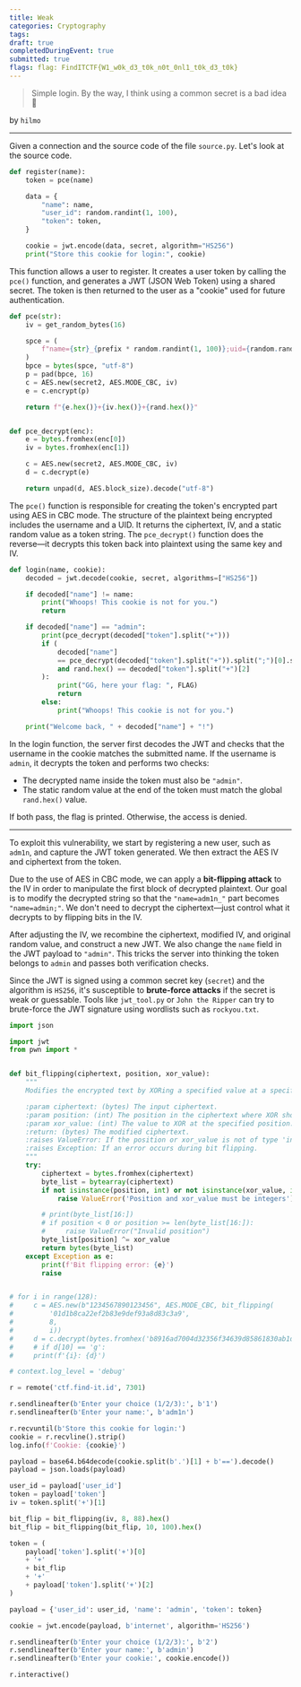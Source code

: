 ```yaml
---
title: Weak
categories: Cryptography
tags: 
draft: true
completedDuringEvent: true
submitted: true
flags: flag: FindITCTF{W1_w0k_d3_t0k_n0t_0nl1_t0k_d3_t0k}
---
```

> Simple login. By the way, I think using a common secret is a bad idea 🗿

by `hilmo`

---

Given a connection and the source code of the file `source.py`. Let's look at the source code.

```py
def register(name):
    token = pce(name)

    data = {
        "name": name,
        "user_id": random.randint(1, 100),
        "token": token,
    }

    cookie = jwt.encode(data, secret, algorithm="HS256")
    print("Store this cookie for login:", cookie)
```

This function allows a user to register. It creates a user token by calling the `pce()` function, and generates a JWT (JSON Web Token) using a shared secret. The token is then returned to the user as a "cookie" used for future authentication.

```py
def pce(str):
    iv = get_random_bytes(16)

    spce = (
        f"name={str}_{prefix * random.randint(1, 100)};uid={random.randint(1,10000000)}"
    )
    bpce = bytes(spce, "utf-8")
    p = pad(bpce, 16)
    c = AES.new(secret2, AES.MODE_CBC, iv)
    e = c.encrypt(p)

    return f"{e.hex()}+{iv.hex()}+{rand.hex()}"


def pce_decrypt(enc):
    e = bytes.fromhex(enc[0])
    iv = bytes.fromhex(enc[1])

    c = AES.new(secret2, AES.MODE_CBC, iv)
    d = c.decrypt(e)

    return unpad(d, AES.block_size).decode("utf-8")
```

The `pce()` function is responsible for creating the token's encrypted part using AES in CBC mode. The structure of the plaintext being encrypted includes the username and a UID. It returns the ciphertext, IV, and a static random value as a token string.
The `pce_decrypt()` function does the reverse—it decrypts this token back into plaintext using the same key and IV.

```py
def login(name, cookie):
    decoded = jwt.decode(cookie, secret, algorithms=["HS256"])

    if decoded["name"] != name:
        print("Whoops! This cookie is not for you.")
        return

    if decoded["name"] == "admin":
        print(pce_decrypt(decoded["token"].split("+")))
        if (
            decoded["name"]
            == pce_decrypt(decoded["token"].split("+")).split(";")[0].split("=")[1]
            and rand.hex() == decoded["token"].split("+")[2]
        ):
            print("GG, here your flag: ", FLAG)
            return
        else:
            print("Whoops! This cookie is not for you.")

    print("Welcome back, " + decoded["name"] + "!")
```

In the login function, the server first decodes the JWT and checks that the username in the cookie matches the submitted name.
If the username is `admin`, it decrypts the token and performs two checks:

* The decrypted name inside the token must also be `"admin"`.
* The static random value at the end of the token must match the global `rand.hex()` value.

If both pass, the flag is printed. Otherwise, the access is denied.

---

To exploit this vulnerability, we start by registering a new user, such as `adm1n`, and capture the JWT token generated. We then extract the AES IV and ciphertext from the token.

Due to the use of AES in CBC mode, we can apply a **bit-flipping attack** to the IV in order to manipulate the first block of decrypted plaintext. Our goal is to modify the decrypted string so that the `"name=adm1n_"` part becomes `"name=admin;"`.
We don't need to decrypt the ciphertext—just control what it decrypts to by flipping bits in the IV.

After adjusting the IV, we recombine the ciphertext, modified IV, and original random value, and construct a new JWT. We also change the `name` field in the JWT payload to `"admin"`.
This tricks the server into thinking the token belongs to `admin` and passes both verification checks.

Since the JWT is signed using a common secret key (`secret`) and the algorithm is `HS256`, it's susceptible to **brute-force attacks** if the secret is weak or guessable. Tools like `jwt_tool.py` or `John the Ripper` can try to brute-force the JWT signature using wordlists such as `rockyou.txt`.

```py
import json

import jwt
from pwn import *


def bit_flipping(ciphertext, position, xor_value):
    """
    Modifies the encrypted text by XORing a specified value at a specified position.

    :param ciphertext: (bytes) The input ciphertext.
    :param position: (int) The position in the ciphertext where XOR should be applied.
    :param xor_value: (int) The value to XOR at the specified position.
    :return: (bytes) The modified ciphertext.
    :raises ValueError: If the position or xor_value is not of type 'int' or if the position is invalid.
    :raises Exception: If an error occurs during bit flipping.
    """
    try:
        ciphertext = bytes.fromhex(ciphertext)
        byte_list = bytearray(ciphertext)
        if not isinstance(position, int) or not isinstance(xor_value, int):
            raise ValueError('Position and xor_value must be integers')

        # print(byte_list[16:])
        # if position < 0 or position >= len(byte_list[16:]):
        #     raise ValueError("Invalid position")
        byte_list[position] ^= xor_value
        return bytes(byte_list)
    except Exception as e:
        print(f'Bit flipping error: {e}')
        raise


# for i in range(128):
#     c = AES.new(b"1234567890123456", AES.MODE_CBC, bit_flipping(
#         '01d1b8ca22ef2b83e9def93a8d83c3a9',
#         8,
#         i))
#     d = c.decrypt(bytes.fromhex('b8916ad7004d32356f34639d85861830ab1d16dbd4a74e6f25c372dc6021f4ef'))
#     # if d[10] == 'g':
#     print(f'{i}: {d}')

# context.log_level = 'debug'

r = remote('ctf.find-it.id', 7301)

r.sendlineafter(b'Enter your choice (1/2/3):', b'1')
r.sendlineafter(b'Enter your name:', b'adm1n')

r.recvuntil(b'Store this cookie for login:')
cookie = r.recvline().strip()
log.info(f'Cookie: {cookie}')

payload = base64.b64decode(cookie.split(b'.')[1] + b'==').decode()
payload = json.loads(payload)

user_id = payload['user_id']
token = payload['token']
iv = token.split('+')[1]

bit_flip = bit_flipping(iv, 8, 88).hex()
bit_flip = bit_flipping(bit_flip, 10, 100).hex()

token = (
    payload['token'].split('+')[0]
    + '+'
    + bit_flip
    + '+'
    + payload['token'].split('+')[2]
)

payload = {'user_id': user_id, 'name': 'admin', 'token': token}

cookie = jwt.encode(payload, b'internet', algorithm='HS256')

r.sendlineafter(b'Enter your choice (1/2/3):', b'2')
r.sendlineafter(b'Enter your name:', b'admin')
r.sendlineafter(b'Enter your cookie:', cookie.encode())

r.interactive()
```
